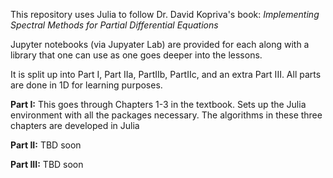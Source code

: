 This repository uses Julia to follow Dr. David Kopriva's book: *Implementing Spectral Methods for Partial Differential Equations*

Jupyter notebooks (via Jupyater Lab) are provided for each along with a library that one can use as one goes deeper into the lessons. 

It is split up into Part I, Part IIa, PartIIb, PartIIc, and an extra Part III. All parts are done in 1D for learning purposes. 

**Part I:** This goes through Chapters 1-3 in the textbook. Sets up the Julia environment with all the packages necessary. The algorithms in these three chapters are developed in Julia

**Part II:** TBD soon

**Part III:** TBD soon
